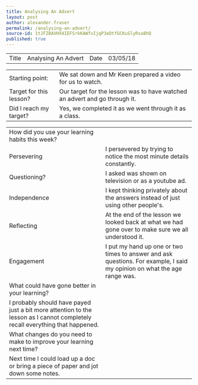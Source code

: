 ```yaml
---
title: Analysing An Advert
layout: post
author: alexander.fraser
permalink: /analysing-an-advert/
source-id: 1tJFZ8AVHX4IEFSrkKAWfvIjqP3eDtfGCKuSlyRsa8hQ
published: true
---
```

<table>
  <tr>
    <td>Title</td>
    <td>Analysing An Advert</td>
    <td>Date</td>
    <td>03/05/18</td>
  </tr>
</table>


<table>
  <tr>
    <td>Starting point:</td>
    <td>We sat down and Mr Keen prepared a video for us to watch.</td>
  </tr>
  <tr>
    <td>Target for this lesson?</td>
    <td>Our target for the lesson was to have watched an advert and go through it.</td>
  </tr>
  <tr>
    <td>Did I reach my target? </td>
    <td>Yes, we completed it as we went through it as a class.</td>
  </tr>
</table>


<table>
  <tr>
    <td>How did you use your learning habits this week?</td>
    <td></td>
  </tr>
  <tr>
    <td>Persevering</td>
    <td>I persevered by trying to notice the most minute details constantly. </td>
  </tr>
  <tr>
    <td>Questioning?</td>
    <td>I asked was shown on television or as a youtube ad.</td>
  </tr>
  <tr>
    <td>Independence</td>
    <td>I kept thinking privately about the answers instead of just using other people's.</td>
  </tr>
  <tr>
    <td>Reflecting</td>
    <td>At the end of the lesson we looked back at what we had gone over to make sure we all understood it.</td>
  </tr>
  <tr>
    <td>Engagement</td>
    <td>I put my hand up one or two times to answer and ask questions. For example, I said my opinion on what the age range was.</td>
  </tr>
  <tr>
    <td>What could have gone better in your learning?</td>
    <td></td>
  </tr>
  <tr>
    <td>I probably should have payed just a bit more attention to the lesson as I cannot completely recall everything that happened.</td>
    <td></td>
  </tr>
  <tr>
    <td>What changes do you need to make to improve your learning next time?</td>
    <td></td>
  </tr>
  <tr>
    <td>Next time I could load up a doc or bring a piece of paper and jot down some notes.</td>
    <td></td>
  </tr>
</table>


